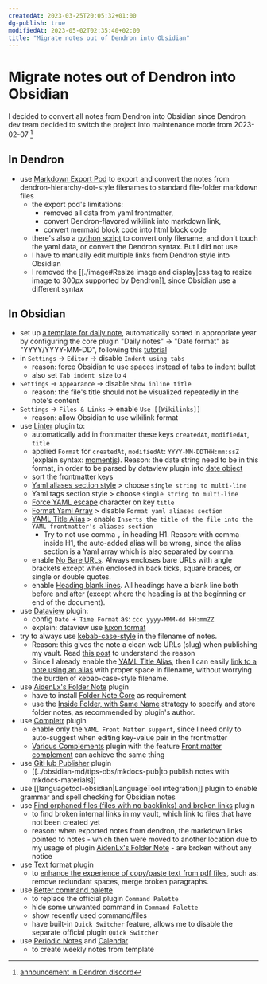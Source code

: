 ```yaml
---
createdAt: 2023-03-25T20:05:32+01:00
dg-publish: true
modifiedAt: 2023-05-02T02:35:40+02:00
title: "Migrate notes out of Dendron into Obsidian"
---
```

# Migrate notes out of Dendron into Obsidian

I decided to convert all notes from Dendron into Obsidian since Dendron dev team decided to switch the project into maintenance mode from 2023-02-07 [^1]

[^1]: [announcement in Dendron discord](https://discord.com/channels/717965437182410783/737323300967022732/1072563304289030164)

## In Dendron

- use [Markdown Export Pod](https://wiki.dendron.so/notes/Un0n1ql7LfvMtmA9JEi4n/) to export and convert the notes from dendron-hierarchy-dot-style filenames to standard file-folder markdown files
    - the export pod's limitations:
        - removed all data from yaml frontmatter,
        - convert Dendron-flavored wikilink into markdown link,
        - convert mermaid block code into html block code
    - there's also a [python script](https://forum.obsidian.md/t/any-plugin-to-import-dendron-vault-into-obsidian/47060/2) to convert only filename, and don't touch the yaml data, or convert the Dendron syntax. But I did not use
    - I have to manually edit multiple links from Dendron style into Obsidian
    - I removed the [[./image#Resize image and display|css tag to resize image to 300px supported by Dendron]], since Obsidian use a different syntax

## In Obsidian

- set up [a template for daily note](daily-note-tp.md#), automatically sorted in appropriate year by configuring the core plugin "Daily notes" -> "Date format" as "YYYY/YYYY-MM-DD", following this [tutorial](https://www.reddit.com/r/ObsidianMD/comments/10ultm1/i_learned_that_you_can_automate_your_daily_notes/)
- in `Settings` -> `Editor` -> disable `Indent using tabs`
    - reason: force Obsidian to use spaces instead of tabs to indent bullet
    - also set `Tab indent size` to `4`
- `Settings` -> `Appearance` -> disable `Show inline title`
    - reason: the file's title should not be visualized repeatedly in the note's content
- `Settings` -> `Files & Links` -> enable `Use [[Wikilinks]]`
    - reason: allow Obsidian to use wikilink format
- use [Linter](https://github.com/platers/obsidian-linter) plugin to:
    - automatically add in frontmatter these keys `createdAt`, `modifiedAt`, `title`
    - applied `Format` for `createdAt`, `modifiedAt`: `YYYY-MM-DDTHH:mm:ssZ` (explain syntax: [momentjs](https://momentjscom.readthedocs.io/en/latest/moment/04-displaying/01-format/)). Reason: the date string need to be in this format, in order to be parsed by dataview plugin into [date object](https://blacksmithgu.github.io/obsidian-dataview/annotation/types-of-metadata/#date)
    - sort the frontmatter keys
    - [Yaml aliases section style](https://github.com/platers/obsidian-linter/blob/master/docs/rules.md#yaml-aliases-section-style) > choose `single string to multi-line`
    - Yaml tags section style > choose `single string to multi-line`
    - [Force YAML escape](https://github.com/platers/obsidian-linter/blob/master/docs/rules.md#force-yaml-escape) character on key `title`
    - [Format Yaml Array](https://github.com/platers/obsidian-linter/blob/master/docs/rules.md#format-yaml-array) > disable `Format yaml aliases section`
    - [YAML Title Alias](https://github.com/platers/obsidian-linter/blob/master/docs/rules.md#yaml-title-alias) > enable `Inserts the title of the file into the YAML frontmatter's aliases section`
        - Try to not use comma `,` in heading H1. Reason: with comma inside H1, the auto-added alias will be wrong, since the alias section is a Yaml array which is also separated by comma.
    - enable [No Bare URLs](https://github.com/platers/obsidian-linter/blob/master/docs/rules.md#no-bare-urls). Always encloses bare URLs with angle brackets except when enclosed in back ticks, square braces, or single or double quotes.
    - enable [Heading blank lines](https://github.com/platers/obsidian-linter/blob/master/docs/rules.md#heading-blank-lines). All headings have a blank line both before and after (except where the heading is at the beginning or end of the document).
- use [Dataview](https://blacksmithgu.github.io/obsidian-dataview/) plugin:
    - config `Date + Time Format` as: `ccc yyyy-MMM-dd HH:mmZZ`
    - explain: dataview use [luxon format](https://github.com/moment/luxon/blob/master/docs/formatting.md)
- try to always use [kebab-case-style](https://www.freecodecamp.org/news/snake-case-vs-camel-case-vs-pascal-case-vs-kebab-case-whats-the-difference/) in the filename of notes.
    - Reason: this gives the note a clean web URLs (slug) when publishing my vault. Read [this post](https://forum.obsidian.md/t/publish-support-for-lowercase-and-kebab-case-slugs-in-urls/32463) to understand the reason
    - Since I already enable the [YAML Title Alias](https://github.com/platers/obsidian-linter/blob/master/docs/rules.md#yaml-title-alias), then I can easily [link to a note using an alias](https://help.obsidian.md/Linking+notes+and+files/Aliases) with proper space in filename, without worrying the burden of kebab-case-style filename.
- use [AidenLx's Folder Note](https://github.com/aidenlx/alx-folder-note) plugin
    - have to install [Folder Note Core](https://github.com/aidenlx/folder-note-core) as requirement
    - use the [Inside Folder, with Same Name](https://github.com/aidenlx/alx-folder-note/wiki/folder-note-pref) strategy to specify and store folder notes, as recommended by plugin's author.
- use [Completr](https://github.com/tth05/obsidian-completr) plugin
    - enable only the `YAML Front Matter support`, since I need only to auto-suggest when editing key-value pair in the frontmatter
    - [Various Complements](https://github.com/tadashi-aikawa/obsidian-various-complements-plugin) plugin with the feature [Front matter complement](https://tadashi-aikawa.github.io/docs-obsidian-various-complements-plugin/1.%20Features/Front%20matter%20complement/) can achieve the same thing
- use [GitHub Publisher](https://github.com/ObsidianPublisher/obsidian-github-publisher) plugin
    -  [[../obsidian-md/tips-obs/mkdocs-pub|to publish notes with mkdocs-materials]]
- use [[languagetool-obsidian|LanguageTool integration]] plugin to enable grammar and spell checking for Obsidian notes
- use [Find orphaned files (files with no backlinks) and broken links](https://github.com/Vinzent03/find-unlinked-files) plugin
    - to find broken internal links in my vault, which link to files that have not been created yet
    - reason: when exported notes from dendron, the markdown links pointed to notes - which then were moved to another location due to my usage of plugin [AidenLx's Folder Note](https://github.com/aidenlx/alx-folder-note) - are broken without any notice
- use [Text format](https://github.com/Benature/obsidian-text-format) plugin
    - to [enhance the experience of copy/paste text from pdf files](https://github.com/Benature/obsidian-text-format#pdf-copy--ocr), such as: remove redundant spaces, merge broken paragraphs.
- use [Better command palette](https://github.com/AlexBieg/obsidian-better-command-palette/)
    - to replace the official plugin `Command Palette`
    - hide some unwanted command in `Command Palette`
    - show recently used command/files
    - have built-in `Quick Switcher` feature, allows me to disable the separate official plugin `Quick Switcher`
- use [Periodic Notes](https://github.com/liamcain/obsidian-periodic-notes) and [Calendar](https://github.com/liamcain/obsidian-calendar-plugin)
    - to create weekly notes from template